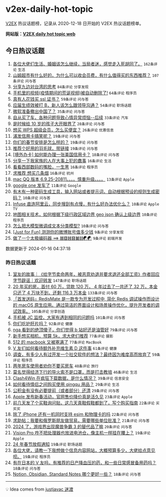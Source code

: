 # v2ex-daily-hot-topic

[V2EX](https://www.v2ex.com/) 热议话题榜，记录从 2020-12-18 日开始的 V2EX 热议话题榜单。

**网站版：[V2EX daily hot topic web](https://boojack.github.io/v2ex-daily-hot-topic-web/)**

## 今日热议话题

<!-- TODAY BEGIN -->

1. [各位大佬们生活、婚姻该怎么继续，当局者迷，感觉走入死胡同了。](https://www.v2ex.com/t/1008973) `162条评论` `生活`
1. [山姆超市有什么好的，为什么可以收会员费，有什么值得买的东西推荐？](https://www.v2ex.com/t/1008952) `107条评论` `问与答`
1. [分享九边对台湾的思考](https://www.v2ex.com/t/1008947) `84条评论` `分享发现`
1. [手机里的视频(疫情期间的荒诞视频)被自动删除了!](https://www.v2ex.com/t/1008998) `64条评论` `程序员`
1. [真有人花钱买 ssl 证书？](https://www.v2ex.com/t/1008942) `59条评论` `问与答`
1. [应届生绩效被打 B，新人该怎么跟领导沟通？](https://www.v2ex.com/t/1008970) `54条评论` `职场话题`
1. [微软准备撤出中国了？](https://www.v2ex.com/t/1008962) `35条评论` `问与答`
1. [自从买了车，各种问题导致心情异常烦恼--后续](https://www.v2ex.com/t/1008934) `33条评论` `汽车`
1. [是时候给 10 岁的孩子大开眼界了](https://www.v2ex.com/t/1009014) `28条评论` `问与答`
1. [想买 WPS 超级会员，怎么买便宜？](https://www.v2ex.com/t/1008938) `26条评论` `优惠信息`
1. [浦发信用卡搞笑呢？](https://www.v2ex.com/t/1009007) `19条评论` `问与答`
1. [你们的春节安排是怎么样的？](https://www.v2ex.com/t/1008943) `19条评论` `问与答`
1. [推荐个好用的羽毛球，带链接](https://www.v2ex.com/t/1008939) `19条评论` `问与答`
1. [[境外办卡] 如何能办理一张美国信用卡？](https://www.v2ex.com/t/1008946) `18条评论` `问与答`
1. [分享一下我家族的人在大事上犯的蠢事](https://www.v2ex.com/t/1009021) `16条评论` `生活`
1. [看看西部数码的嘴脸，一生黑](https://www.v2ex.com/t/1009015) `16条评论` `程序员`
1. [求推荐 想买几条烟](https://www.v2ex.com/t/1008944) `16条评论` `杭州`
1. [mac QQ 版本 6.9.25-20811。。。。慎重升级。。。。](https://www.v2ex.com/t/1008964) `13条评论` `Apple`
1. [google one 发车了](https://www.v2ex.com/t/1008955) `11条评论` `Google`
1. [有木有一种密码生成工具，输入网站或者提示词，自动根据预设的规则生成密码？](https://www.v2ex.com/t/1009005) `10条评论` `问与答`
1. [Infuse 直连阿里云，同步搜刮有点慢，有什么好办法优化么？](https://www.v2ex.com/t/1008972) `10条评论` `Apple TV`
1. [地图相关技术，如何根据下级行政区域边界 geo json 确认上级边界](https://www.v2ex.com/t/1008968) `10条评论` `程序员`
1. [怎么把大模型微调成文本分类模型?](https://www.v2ex.com/t/1008965) `10条评论` `问与答`
1. [[Just for Fun] 测测你的微博账号值多少钱](https://www.v2ex.com/t/1008991) `9条评论` `分享发现`
1. [做了一个太极编码器 ==> ䷾䷨䷲䷕䷛䷁☯☯](https://www.v2ex.com/t/1008983) `9条评论` `前端开发`

数据更新于 2024-01-16 04:37:18

<!-- TODAY END -->

### 昨日热议话题

<!-- YESTERDAY BEGIN -->

1. [室友的故事｜《给字节卖命两年，被恶意劝退并要求退还全部工资》作者回应字节辟谣｜欢迎转发](https://www.v2ex.com/t/1008705) `147条评论` `职场话题`
1. [20 年买的房，首付 60 万，贷款 120 万， 4 年过去了一共还了 32 万，本金只还了 4 万块不到，还剩 116.3 万本金](https://www.v2ex.com/t/1008763) `133条评论` `问与答`
1. [「首发送码」RedisMate 是一款专为开发过程中, 简化 Redis 调试操作而设计的 macOS 原生应用。通过简洁的界面设计和场景操作优化，提升开发者的调试效率。](https://www.v2ex.com/t/1008682) `105条评论` `分享创造`
1. [手机被 JC 监控，大家有遇到相同的问题吗](https://www.v2ex.com/t/1008703) `101条评论` `问与答`
1. [你们吃护肝片吗？](https://www.v2ex.com/t/1008643) `92条评论` `健康`
1. [nga 看到的绝顶傻子，你们觉得 b 站好还是油管好](https://www.v2ex.com/t/1008647) `79条评论` `问与答`
1. [新手想买相机，预算 5k，求大佬们推荐](https://www.v2ex.com/t/1008653) `77条评论` `摄影`
1. [512 的 macbook 又被塞满了](https://www.v2ex.com/t/1008638) `77条评论` `MacBook`
1. [V 友们如何看待额外补充维生素 D 这件事](https://www.v2ex.com/t/1008736) `61条评论` `健康`
1. [调查，有多少人有过开发一个社交软件的想法？最终因为难度高而放弃了](https://www.v2ex.com/t/1008744) `59条评论` `程序员`
1. [两年房车使用者劝你不要买房车](https://www.v2ex.com/t/1008666) `48条评论` `旅行`
1. [莫名觉得经济下行的导火索不是口罩，而是打击教培](https://www.v2ex.com/t/1008890) `46条评论` `生活`
1. [Clash4Win 在疯狂下载数据，是什么情况？](https://www.v2ex.com/t/1008642) `39条评论` `信息安全`
1. [如何看待情侣之间购买使用 qingqu 用品？](https://www.v2ex.com/t/1008800) `29条评论` `生活`
1. [公积金有没有必要提前（或者部分）还清](https://www.v2ex.com/t/1008665) `29条评论` `问与答`
1. [Apple 发布新春活动，官网售价降价真是活久见](https://www.v2ex.com/t/1008790) `23条评论` `Apple`
1. [前几天发了个买鞋询问贴，这几天真鞋假鞋都到了，写个购买指南](https://www.v2ex.com/t/1008734) `22条评论` `买买买`
1. [除了 iPhone 还有一机同时支持 esim 和物理卡的吗](https://www.v2ex.com/t/1008639) `22条评论` `问与答`
1. [求助帖：我要和俄罗斯朋友做贸易，需要哪些单位批准？](https://www.v2ex.com/t/1008832) `21条评论` `问与答`
1. [2024 了，游戏界出现魔兽争霸 3 的替代品了嘛](https://www.v2ex.com/t/1008747) `20条评论` `问与答`
1. [Vision Pro 咋不把处理器也放进电池仓，像主机一样挂在腰上？](https://www.v2ex.com/t/1008765) `19条评论` `Apple`
1. [24 年春节放假通知](https://www.v2ex.com/t/1008753) `19条评论` `职场话题`
1. [各位大佬，请教一下我想做个信息内容网站，大概预算多少，大佬给点意见呗。](https://www.v2ex.com/t/1008691) `19条评论` `程序员`
1. [有在日本的 V 友吗，有推荐的日产降血压的药，和一些日常感冒备用药吗？](https://www.v2ex.com/t/1008796) `18条评论` `问与答`
1. [Notion, Obsidian, Standard Notes 哪个更好一些？](https://www.v2ex.com/t/1008726) `18条评论` `问与答`

<!-- YESTERDAY END -->

---

💡 Idea comes from [justjavac 迷渡](https://github.com/justjavac/)
